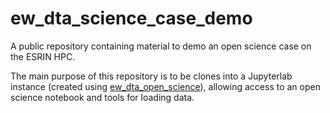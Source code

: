 # ew_dta_science_case_demo

A public repository containing material to demo an open science case on the ESRIN HPC.

The main purpose of this repository is to be clones into a Jupyterlab instance (created using [ew_dta_open_science](https://github.com/earthwave/ew_dta_open_science)), allowing access to an open science notebook and tools for loading data.
